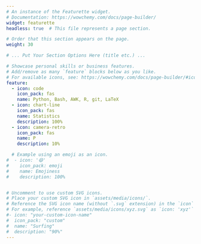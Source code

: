 ```yaml
---
# An instance of the Featurette widget.
# Documentation: https://wowchemy.com/docs/page-builder/
widget: featurette
headless: true  # This file represents a page section.

# Order that this section appears on the page.
weight: 30

# ... Put Your Section Options Here (title etc.) ...

# Showcase personal skills or business features.
# Add/remove as many `feature` blocks below as you like.
# For available icons, see: https://wowchemy.com/docs/page-builder/#icons
feature:
  - icon: code
    icon_pack: fas
    name: Python, Bash, AWK, R, git, LaTeX
  - icon: chart-line
    icon_pack: fas
    name: Statistics
    description: 100%
  - icon: camera-retro
    icon_pack: fas
    name: P
    description: 10%

  # Example using an emoji as an icon.
#  - icon: '😄'
#    icon_pack: emoji
#    name: Emojiness
#    description: 100%


# Uncomment to use custom SVG icons.
# Place your custom SVG icon in `assets/media/icons/`.
# Reference the SVG icon name (without `.svg` extension) in the `icon` field.
# For example, reference `assets/media/icons/xyz.svg` as `icon: 'xyz'`
#- icon: "your-custom-icon-name"
#  icon_pack: "custom"
#  name: "Surfing"
#  description: "90%"
---
```

